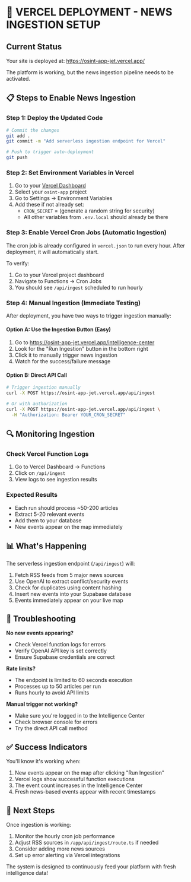 # 🚀 VERCEL DEPLOYMENT - NEWS INGESTION SETUP

## Current Status
Your site is deployed at: https://osint-app-jet.vercel.app/

The platform is working, but the news ingestion pipeline needs to be activated.

## 📋 Steps to Enable News Ingestion

### Step 1: Deploy the Updated Code

```bash
# Commit the changes
git add .
git commit -m "Add serverless ingestion endpoint for Vercel"

# Push to trigger auto-deployment
git push
```

### Step 2: Set Environment Variables in Vercel

1. Go to your [Vercel Dashboard](https://vercel.com/dashboard)
2. Select your `osint-app` project
3. Go to Settings → Environment Variables
4. Add these if not already set:
   - `CRON_SECRET` = (generate a random string for security)
   - All other variables from `.env.local` should already be there

### Step 3: Enable Vercel Cron Jobs (Automatic Ingestion)

The cron job is already configured in `vercel.json` to run every hour. After deployment, it will automatically start.

To verify:
1. Go to your Vercel project dashboard
2. Navigate to Functions → Cron Jobs
3. You should see `/api/ingest` scheduled to run hourly

### Step 4: Manual Ingestion (Immediate Testing)

After deployment, you have two ways to trigger ingestion manually:

#### Option A: Use the Ingestion Button (Easy)
1. Go to https://osint-app-jet.vercel.app/intelligence-center
2. Look for the "Run Ingestion" button in the bottom right
3. Click it to manually trigger news ingestion
4. Watch for the success/failure message

#### Option B: Direct API Call
```bash
# Trigger ingestion manually
curl -X POST https://osint-app-jet.vercel.app/api/ingest

# Or with authorization
curl -X POST https://osint-app-jet.vercel.app/api/ingest \
  -H "Authorization: Bearer YOUR_CRON_SECRET"
```

## 🔍 Monitoring Ingestion

### Check Vercel Function Logs
1. Go to Vercel Dashboard → Functions
2. Click on `/api/ingest`
3. View logs to see ingestion results

### Expected Results
- Each run should process ~50-200 articles
- Extract 5-20 relevant events
- Add them to your database
- New events appear on the map immediately

## 📊 What's Happening

The serverless ingestion endpoint (`/api/ingest`) will:
1. Fetch RSS feeds from 5 major news sources
2. Use OpenAI to extract conflict/security events
3. Check for duplicates using content hashing
4. Insert new events into your Supabase database
5. Events immediately appear on your live map

## 🚨 Troubleshooting

**No new events appearing?**
- Check Vercel function logs for errors
- Verify OpenAI API key is set correctly
- Ensure Supabase credentials are correct

**Rate limits?**
- The endpoint is limited to 60 seconds execution
- Processes up to 50 articles per run
- Runs hourly to avoid API limits

**Manual trigger not working?**
- Make sure you're logged in to the Intelligence Center
- Check browser console for errors
- Try the direct API call method

## ✅ Success Indicators

You'll know it's working when:
1. New events appear on the map after clicking "Run Ingestion"
2. Vercel logs show successful function executions
3. The event count increases in the Intelligence Center
4. Fresh news-based events appear with recent timestamps

## 🎯 Next Steps

Once ingestion is working:
1. Monitor the hourly cron job performance
2. Adjust RSS sources in `/app/api/ingest/route.ts` if needed
3. Consider adding more news sources
4. Set up error alerting via Vercel integrations

The system is designed to continuously feed your platform with fresh intelligence data!
